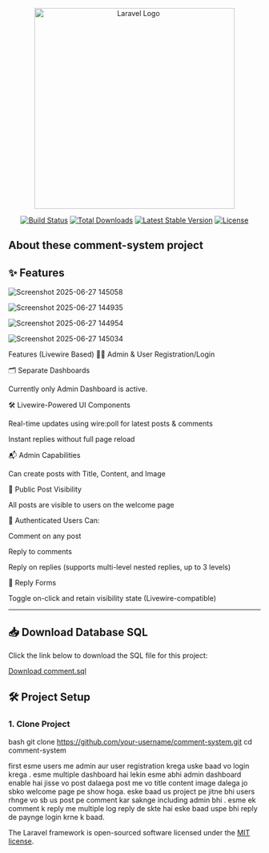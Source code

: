 <p align="center"><a href="https://laravel.com" target="_blank"><img src="https://raw.githubusercontent.com/laravel/art/master/logo-lockup/5%20SVG/2%20CMYK/1%20Full%20Color/laravel-logolockup-cmyk-red.svg" width="400" alt="Laravel Logo"></a></p>

<p align="center">
<a href="https://github.com/laravel/framework/actions"><img src="https://github.com/laravel/framework/workflows/tests/badge.svg" alt="Build Status"></a>
<a href="https://packagist.org/packages/laravel/framework"><img src="https://img.shields.io/packagist/dt/laravel/framework" alt="Total Downloads"></a>
<a href="https://packagist.org/packages/laravel/framework"><img src="https://img.shields.io/packagist/v/laravel/framework" alt="Latest Stable Version"></a>
<a href="https://packagist.org/packages/laravel/framework"><img src="https://img.shields.io/packagist/l/laravel/framework" alt="License"></a>
</p>

## About these comment-system project

## ✨ Features
![Screenshot 2025-06-27 145058](https://github.com/user-attachments/assets/0f55e734-7005-4128-a162-ebc6029baed0)

![Screenshot 2025-06-27 144935](https://github.com/user-attachments/assets/ac0e17c7-c179-4461-95de-a2136fc66ed7)

![Screenshot 2025-06-27 144954](https://github.com/user-attachments/assets/8ee6e0e5-9320-4169-98c9-3beec72f262c)

![Screenshot 2025-06-27 145034](https://github.com/user-attachments/assets/599f83ba-74a7-4e02-8d96-0a5426fb0a04)




Features (Livewire Based)
🧑‍💼 Admin & User Registration/Login

🗂️ Separate Dashboards

Currently only Admin Dashboard is active.

🛠️ Livewire-Powered UI Components

Real-time updates using wire:poll for latest posts & comments

Instant replies without full page reload

📬 Admin Capabilities

Can create posts with Title, Content, and Image

📰 Public Post Visibility

All posts are visible to users on the welcome page

💬 Authenticated Users Can:

Comment on any post

Reply to comments

Reply on replies (supports multi-level nested replies, up to 3 levels)

📌 Reply Forms

Toggle on-click and retain visibility state (Livewire-compatible)


---


## 📥 Download Database SQL

Click the link below to download the SQL file for this project:

[Download comment.sql](https://github.com/Shubham-8787269/new-project/raw/main/comment.sql)

## 🛠️ Project Setup

### 1. Clone Project

bash
git clone https://github.com/your-username/comment-system.git
cd comment-system

first esme users me admin aur user registration krega uske baad vo login krega . esme multiple dashboard hai lekin esme abhi admin 
dashboard enable hai jisse vo post dalaega post me vo title content image dalega jo sbko welcome page pe show hoga.
eske baad us project pe jitne bhi users rhnge vo sb us post pe comment kar saknge including admin bhi . esme ek comment k reply me
multiple log reply de skte hai eske baad uspe bhi reply de paynge login krne k baad.


The Laravel framework is open-sourced software licensed under the [MIT license](https://opensource.org/licenses/MIT).


